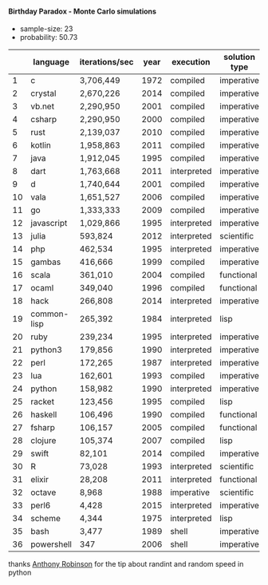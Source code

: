 #### Birthday Paradox - Monte Carlo simulations

* sample-size: 23
* probability: 50.73

| | language | iterations/sec | year | execution | solution type | has repl |
|--| -- | -- | -- | -- | -- | -- |
1|c|3,706,449|1972|compiled|imperative|
2|crystal|2,670,226|2014|compiled|imperative|
3|vb.net|2,290,950|2001|compiled|imperative|
4|csharp|2,290,950|2000|compiled|imperative|x
5|rust|2,139,037|2010|compiled|imperative|x
6|kotlin|1,958,863|2011|compiled|imperative|x
7|java|1,912,045|1995|compiled|imperative|x
8|dart|1,763,668|2011|interpreted|imperative|x
9|d|1,740,644|2001|compiled|imperative|
10|vala|1,651,527|2006|compiled|imperative|
11|go|1,333,333|2009|compiled|imperative|
12|javascript|1,029,866|1995|interpreted|imperative|x
13|julia|593,824|2012|interpreted|scientific|x
14|php|462,534|1995|interpreted|imperative|x
15|gambas|416,666|1999|compiled|imperative|
16|scala|361,010|2004|compiled|functional|x
17|ocaml|349,040|1996|compiled|functional|x
18|hack|266,808|2014|interpreted|imperative|
19|common-lisp|265,392|1984|interpreted|lisp|x
20|ruby|239,234|1995|interpreted|imperative|x
21|python3|179,856|1990|interpreted|imperative|x
22|perl|172,265|1987|interpreted|imperative|
23|lua|162,601|1993|compiled|imperative|x
24|python|158,982|1990|interpreted|imperative|x
25|racket|123,456|1995|compiled|lisp|x
26|haskell|106,496|1990|compiled|functional|x
27|fsharp|106,157|2005|compiled|functional|x
28|clojure|105,374|2007|compiled|lisp|x
29|swift|82,101|2014|compiled|imperative|x
30|R|73,028|1993|interpreted|scientific|x
31|elixir|28,208|2011|interpreted|functional|x
32|octave|8,968|1988|imperative|scientific|x
33|perl6|4,428|2015|interpreted|imperative|x
34|scheme|4,344|1975|interpreted|lisp|x
35|bash|3,477|1989|shell|imperative|x
36|powershell|347|2006|shell|imperative|x

thanks [Anthony Robinson](https://github.com/anthonycrobinson) for the tip about randint and random speed in python
